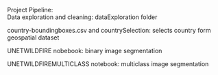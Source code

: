 Project Pipeline: <br>
Data exploration and cleaning: dataExploration folder

<be>
country-boundingboxes.csv and countrySelection: selects country form geospatial dataset <be>

UNETWILDFIRE nobebook: binary image segmentation <br>

UNETWILDFIREMULTICLASS notebook: multiclass image segmentation 
